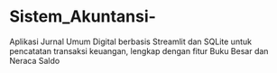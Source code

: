 # Sistem_Akuntansi-
Aplikasi Jurnal Umum Digital berbasis Streamlit dan SQLite untuk pencatatan transaksi keuangan, lengkap dengan fitur Buku Besar dan Neraca Saldo
